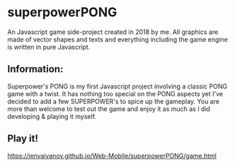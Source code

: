 # superpowerPONG
An Javascript game side-project created in 2018 by me. 
All graphics are made of vector shapes and texts and everything including the game engine is written in pure Javascript.

## Information:
Superpower's PONG is my first Javascript project involving a classic PONG game with a twist.
It has nothing too special on the PONG aspects yet I've decided to add a few SUPERPOWER's to spice up the gameplay.
You are more than welcome to test out the game and enjoy it as much as I did developing & playing it myself.

## Play it!
https://jenyaivanov.github.io/Web-Mobile/superpowerPONG/game.html

